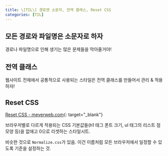 ```yaml
---
title: \[TIL\] 경로엔 소문자, 전역 클래스, Reset CSS
categories: [TIL]
---
```


## 모든 경로와 파일명은 소문자로 하자

경로나 파일명으로 인해 생기는 많은 문제들을 막아줄거야!

## 전역 클래스

웹사이트 전체에서 공통적으로 사용되는 스타일은 전역 클래스를 만들어서 관리 & 적용하자!

## Reset CSS

[Reset CSS - meyerweb.com](https://meyerweb.com/eric/tools/css/reset/){: target="\_blank"}

브라우저별로 다르게 적용되는 CSS 기본값들(h1 태그 폰트 크기, ul 태그의 리스트 점 모양 등)을 없애고 0으로 리셋하는 스타일시트.

비슷한 것으로 `Normalize.css`가 있음. 이건 이름처럼 모든 브라우저에서 일정할 수 있도록 기준을 설정하는 것.
